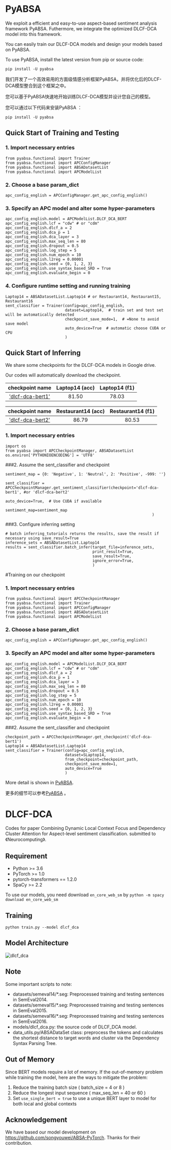 # PyABSA
We exploit a efficient and easy-to-use aspect-based sentiment analysis framework PyABSA. Futhermore, we integrate the optimized DLCF-DCA model into this framework.

You can easily train our DLCF-DCA models and design your models based on PyABSA.

To use PyABSA, install the latest version from pip or source code:
```
pip install -U pyabsa
```



我们开发了一个高效易用的方面级情感分析框架PyABSA，并将优化后的DLCF-DCA模型整合到这个框架之中。

您可以基于PyABSA快速地开始训练DLCF-DCA模型并设计您自己的模型。

您可以通过以下代码来安装PyABSA ：
```
pip install -U pyabsa
```


## Quick Start of Training and Testing
### 1. Import necessary entries
```
from pyabsa.functional import Trainer
from pyabsa.functional import APCConfigManager
from pyabsa.functional import ABSADatasetList
from pyabsa.functional import APCModelList
```
### 2. Choose a base param_dict
```
apc_config_english = APCConfigManager.get_apc_config_english()
```
### 3. Specify an APC model and alter some hyper-parameters
```
apc_config_english.model = APCModelList.DLCF_DCA_BERT
apc_config_english.lcf = "cdw" # or "cdm"
apc_config_english.dlcf_a = 2
apc_config_english.dca_p = 1
apc_config_english.dca_layer = 3
apc_config_english.max_seq_len = 80
apc_config_english.dropout = 0.5
apc_config_english.log_step = 5
apc_config_english.num_epoch = 10
apc_config_english.l2reg = 0.00001
apc_config_english.seed = {0, 1, 2, 3}
apc_config_english.use_syntax_based_SRD = True
apc_config_english.evaluate_begin = 0
```
### 4. Configure runtime setting and running training
```
Laptop14 = ABSADatasetList.Laptop14 # or Restaurant14, Restaurant15, Restaurant16
sent_classifier = Trainer(config=apc_config_english,
                          dataset=Laptop14,  # train set and test set will be automatically detected
                          checkpoint_save_mode=1,  # =None to avoid save model
                          auto_device=True  # automatic choose CUDA or CPU
                          )
```

## Quick Start of Inferring
We share some checkpoints for the DLCF-DCA models in Google drive.

Our codes will automatically download the checkpoint.

|      checkpoint name        | Laptop14 (acc) |  Laptop14 (f1) |
| :------------------: | :------------: | :-----------: |
| ['dlcf-dca-bert1'](https://drive.google.com/file/d/1w-NtWujPglsvZu4-jC6Vmu8Iz8CvX-1u/view?usp=sharing) |      81.50     |   78.03      |

| checkpoint name       | Restaurant14 (acc) |  Restaurant14 (f1) |
| :--------------------: | :--------------: | :-----------: |
| ['dlcf-dca-bert2'](https://drive.google.com/file/d/1py52V7GmkvjWxrpKICY6h7XaUh9Anw7A/view?usp=sharing)  |     86.79      |    80.53     |

### 1. Import necessary entries
```
import os
from pyabsa import APCCheckpointManager, ABSADatasetList
os.environ['PYTHONIOENCODING'] = 'UTF8'
```

###2. Assume the sent_classifier and checkpoint
```
sentiment_map = {0: 'Negative', 1: 'Neutral', 2: 'Positive', -999: ''}

sent_classifier = APCCheckpointManager.get_sentiment_classifier(checkpoint='dlcf-dca-bert1', #or 'dlcf-dca-bert2'
                                                                auto_device=True,  # Use CUDA if available
                                                                sentiment_map=sentiment_map
                                                                )
```
###3. Configure inferring setting
```
# batch inferring_tutorials returns the results, save the result if necessary using save_result=True
inference_sets = ABSADatasetList.Laptop14
results = sent_classifier.batch_infer(target_file=inference_sets,
                                      print_result=True,
                                      save_result=True,
                                      ignore_error=True,
                                      )
```

#Training on our checkpoint
### 1. Import necessary entries
```
from pyabsa.functional import APCCheckpointManager
from pyabsa.functional import Trainer
from pyabsa.functional import APCConfigManager
from pyabsa.functional import ABSADatasetList
from pyabsa.functional import APCModelList
```
### 2. Choose a base param_dict
```
apc_config_english = APCConfigManager.get_apc_config_english()
```
### 3. Specify an APC model and alter some hyper-parameters
```
apc_config_english.model = APCModelList.DLCF_DCA_BERT
apc_config_english.lcf = "cdw" # or "cdm"
apc_config_english.dlcf_a = 2
apc_config_english.dca_p = 1
apc_config_english.dca_layer = 3
apc_config_english.max_seq_len = 80
apc_config_english.dropout = 0.5
apc_config_english.log_step = 5
apc_config_english.num_epoch = 10
apc_config_english.l2reg = 0.00001
apc_config_english.seed = {0, 1, 2, 3}
apc_config_english.use_syntax_based_SRD = True
apc_config_english.evaluate_begin = 0
```
###2. Assume the sent_classifier and checkpoint
```
checkpoint_path = APCCheckpointManager.get_checkpoint('dlcf-dca-bert1')
Laptop14 = ABSADatasetList.Laptop14
sent_classifier = Trainer(config=apc_config_english,
                          dataset=SLaptop14,
                          from_checkpoint=checkpoint_path,
                          checkpoint_save_mode=1,
                          auto_device=True
                          )
```

More detail is shown in [PyABSA](https://github.com/yangheng95/PyABSA).

更多的细节可以参考[PyABSA](https://github.com/yangheng95/PyABSA) 。

# DLCF-DCA
 Codes for paper Combining Dynamic Local Context Focus and Dependency Cluster Attention for Aspect-level sentiment classification. submitted to 《Neurocomputing》.

## Requirement
* Python >= 3.6 <br> 
* PyTorch >= 1.0 <br> 
* pytorch-transformers == 1.2.0 <br> 
* SpaCy >= 2.2

To use our models, you need download `en_core_web_sm` by
`python -m spacy download en_core_web_sm`

## Training
```
python train.py --model dlcf_dca
```
##  Model Architecture
![dlcf_dca](pic/dlcf_dca.png)

## Note
Some important scripts to note:
* datasets/semeval14/*.seg: Preprocessed training and testing sentences in SemEval2014.
* datasets/semeval15/*.seg: Preprocessed training and testing sentences in SemEval2015.
* datasets/semeval16/*.seg: Preprocessed training and testing sentences in SemEval2016.
* models/dlcf_dca.py: the source code of DLCF_DCA model.
* data_utils.py/ABSADataSet class: preprocess the tokens and calculates the shortest distance to target words and cluster via the Dependency Syntax Parsing Tree.

## Out of Memory
Since BERT models require a lot of memory. If the out-of-memory problem while training the model, here are the ways to mitigate the problem:
1. Reduce the training batch size ( batch_size = 4 or 8 )
2. Reduce the longest input sequence ( max_seq_len = 40 or 60 )
3. Set `use_single_bert = true` to use a unique BERT layer to model for both local and global contexts

## Acknowledgement
We have based our model development on https://github.com/songyouwei/ABSA-PyTorch. Thanks for their contribution.

